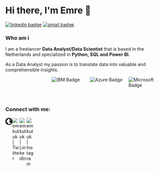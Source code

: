 # Hi there, I'm Emre 👋
[![linkedin badge](https://img.shields.io/badge/Emre_Kutuk-30302f?style=flat&logo=linkedin)](https://www.linkedin.com/in/emkutuk)
[![gmail badge](https://img.shields.io/badge/Emre_Kutuk-30302f?style=flat&logo=Gmail&logoColor=Red&link=mailto:emkutuk@gmail.com)](mailto:emkutuk@gmail.com)

### Who am i
I am a freelancer <b>Data Analyst/Data Scientist</b> that is based in the Netherlands and specialized in <b>Python, SQL and Power BI.</b>

As a Data Analyst my passion is to translate data into valuable and comprehensible insights.

[<img align="right" alt="Microsoft Badge" width="120px" src="https://emkutuk.com/img/2020_12_DA-100_Badge.png" />](https://www.youracclaim.com/badges/b9edc4b8-ef82-434d-98f2-2a7864d38858?source=linked_in_profile)
[<img align="right" alt="Azure Badge" width="120px" src="https://emkutuk.com/img/AzureTechnical_Badge2.png" />](https://www.credential.net/f5107679-796a-4c38-a8f3-d5491d020f1b)
[<img align="right" alt="IBM Badge" width="120px" src="https://emkutuk.com/img/DataAnalysisWithPythonBadge.png" />](https://www.youracclaim.com/badges/559f2fce-bc2f-4ce1-8474-7c751f0c5796/public_url)

<br><br><br><br>

### Connect with me:

[<img align="left" alt="emkutuk.com" width="22px" src="https://raw.githubusercontent.com/iconic/open-iconic/master/svg/globe.svg" />](https://emkutuk.com)
[<img align="left" alt="emkutuk | Twitter" width="22px" src="https://cdn.jsdelivr.net/npm/simple-icons@v3/icons/twitter.svg" />](https://twitter.com/emrekutuk_)
[<img align="left" alt="emkutuk | LinkedIn" width="22px" src="https://cdn.jsdelivr.net/npm/simple-icons@v3/icons/linkedin.svg" />](https://www.linkedin.com/in/emkutuk)
[<img align="left" alt="emkutuk | Instagram" width="22px" src="https://cdn.jsdelivr.net/npm/simple-icons@v3/icons/instagram.svg" />](https://www.instagram.com/emre.kutukk/)

